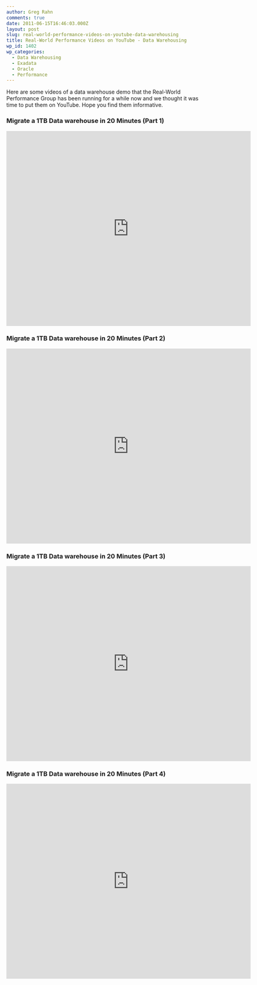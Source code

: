 ```yaml
---
author: Greg Rahn
comments: true
date: 2011-06-15T16:46:03.000Z
layout: post
slug: real-world-performance-videos-on-youtube-data-warehousing
title: Real-World Performance Videos on YouTube - Data Warehousing
wp_id: 1402
wp_categories:
  - Data Warehousing
  - Exadata
  - Oracle
  - Performance
---
```


Here are some videos of a data warehouse demo that the Real-World Performance Group has been running for a while now and we thought it was time to put them on YouTube.  Hope you find them informative.

### Migrate a 1TB Data warehouse in 20 Minutes (Part 1)

<iframe width="640" height="510" src="https://www.youtube.com/embed/q8zwfC_pruQ" frameborder="0" allowfullscreen></iframe>

### Migrate a 1TB Data warehouse in 20 Minutes (Part 2)

<iframe width="640" height="510" src="http://www.youtube.com/embed/qC5MT6qiPWw" frameborder="0" allowfullscreen></iframe>

### Migrate a 1TB Data warehouse in 20 Minutes (Part 3)

<iframe width="640" height="510" src="https://www.youtube.com/embed/2jWq-VUeOGs" frameborder="0" allowfullscreen></iframe>

### Migrate a 1TB Data warehouse in 20 Minutes (Part 4)

<iframe width="640" height="510" src="https://www.youtube.com/embed/hMXsrxyeRro" frameborder="0" allowfullscreen></iframe>
